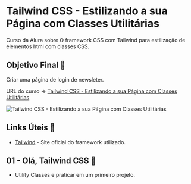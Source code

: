# Tailwind CSS - Estilizando a sua Página com Classes Utilitárias

Curso da Alura sobre O framework CSS com Tailwind para estilização de elementos html com classes CSS.

## Objetivo Final &#x1F3AF;

Criar uma página de login de newsleter.

URL do curso -> [Tailwind CSS - Estilizando a sua Página com Classes Utilitárias](https://cursos.alura.com.br/course/tailwind-css-estilizando-pagina-classes-utilitarias)

![Tailwind CSS - Estilizando a sua Página com Classes Utilitárias](https://www.alura.com.br/assets/api/share/curso-tailwind-css-estilizando-pagina-classes-utilitarias.png)

## Links Úteis &#x1F517;
* [Tailwind](https://tailwindcss.com/) - Site oficial do framework utilizado.

## 01 - Olá, Tailwind CSS &#x1F516;
* Utility Classes e praticar em um primeiro projeto.